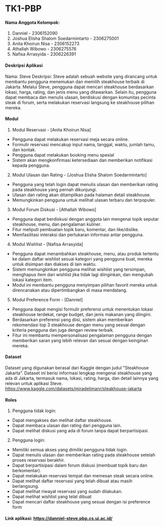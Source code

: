 # TK1-PBP

#### Nama Anggota Kelompok:
1. Danniel - 2306152090
2. Joshua Elisha Shalom Soedarmintarto - 2306275001
3. Anita Khoirun Nisa - 2306152273
4. Athallah Wibowo - 2306275576
5. Nafisa Arrasyida - 2306226391

#### Deskripsi Aplikasi 
Nama: Steve
Deskripsi: Steve adalah sebuah website yang dirancang untuk membantu pengguna menemukan dan memilih steakhouse terbaik di Jakarta. Melalui Steve, pengguna dapat mencari steakhouse berdasarkan lokasi, harga, rating, dan jenis menu yang ditawarkan. Selain itu, pengguna dapat membaca dan menulis ulasan, berdiskusi dengan komunitas pecinta steak di forum, serta melakukan reservasi langsung ke steakhouse pilihan mereka.

#### Modul
1. Modul Reservasi - [Anita Khoirun Nisa]
- Pengguna dapat melakukan reservasi meja secara online.
- Formulir reservasi mencakup input nama, tanggal, waktu, jumlah tamu, dan kontak.
- Pengguna dapat melakukan booking menu spesial
- Sistem akan mengkonfirmasi ketersediaan dan memberikan notifikasi kepada pengguna.

2. Modul Ulasan dan Rating - [Joshua Elisha Shalom Soedarmintarto]
- Pengguna yang telah login dapat menulis ulasan dan memberikan rating pada steakhouse yang pernah dikunjungi.
- Ulasan dan rating akan ditampilkan pada halaman detail steakhouse.
- Memungkinkan pengguna untuk melihat ulasan terbaru dan terpopuler.

3. Modul Forum Diskusi - [Athallah Wibowo]
- Pengguna dapat berdiskusi dengan anggota lain mengenai topik seputar steakhouse, menu, dan pengalaman kuliner.
- Fitur meliputi pembuatan topik baru, komentar, dan like/dislike.
- Memfasilitasi interaksi dan pertukaran informasi antar pengguna.

4. Modul Wishlist - [Nafisa Arrasyida]
- Pengguna dapat menambahkan steakhouse, menu, atau produk tertentu ke dalam daftar wishlist sesuai kategori yang pengguna buat, mereka untuk disimpan dan diakses di lain waktu.
- Sistem memungkinkan pengguna melihat wishlist yang tersimpan, menghapus item dari wishlist jika tidak lagi diinginkan, dan mengubah lokasi kategori item.
- Modul ini membantu pengguna menyimpan pilihan favorit mereka untuk direncanakan atau dipertimbangkan di masa mendatang. 

5. Modul Preference Form - [Danniel]
- Pengguna dapat mengisi formulir preferensi untuk menentukan lokasi steakhouse terdekat, range budget, dan jenis makanan yang diingini.
- Berdasarkan preferensi yang diisi, sistem akan memberikan rekomendasi top 3 steakhouse dengan menu yang sesuai dengan kriteria pengguna dan juga dengan review terbaik.
- Fitur ini membantu mempersonalisasi pengalaman pengguna dengan memberikan saran yang lebih relevan dan sesuai dengan keinginan mereka.

#### Dataset
Dataset yang digunakan berasal dari Kaggle dengan judul "Steakhouse Jakarta". Dataset ini berisi informasi lengkap mengenai steakhouse yang ada di Jakarta, termasuk nama, lokasi, rating, harga, dan detail lainnya yang relevan untuk aplikasi Steve. https://www.kaggle.com/datasets/miradelimanr/steakhouse-jakarta

#### Roles
1. Pengguna tidak login:
- Dapat mengakses dan melihat daftar steakhouse.
- Dapat membaca ulasan dan rating dari pengguna lain.
- Dapat melihat diskusi yang ada di forum tanpa dapat berpartisipasi.

2. Pengguna login:
- Memiliki semua akses yang dimiliki pengguna tidak login.
- Dapat menulis ulasan dan memberikan rating pada steakhouse setelah proses reservasi berakhir.
- Dapat berpartisipasi dalam forum diskusi (membuat topik baru dan berkomentar).
- Dapat melakukan reservasi tempat dan memesan steak secara online.
- Dapat melihat daftar reservasi yang telah dibuat atau masih berlangsung.
- Dapat melihat riwayat reservasi yang sudah dilakukan.
- Dapat melihat wishlist yang telat dibuat
- Dapat mencari daftar steakhouse yang sesuai dengan isi preference form

#### Link aplikasi: https://danniel-steve.pbp.cs.ui.ac.id/
